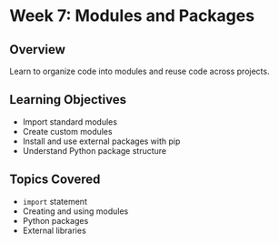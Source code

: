 # Week 7: Modules and Packages

## Overview
Learn to organize code into modules and reuse code across projects.

## Learning Objectives
- Import standard modules
- Create custom modules
- Install and use external packages with pip
- Understand Python package structure

## Topics Covered
- `import` statement
- Creating and using modules
- Python packages
- External libraries
